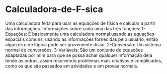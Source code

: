 # Calculadora-de-F-sica
Uma calculadora feita para usar as equações de física e calcular a partir das informações.
Informações sobre cada uma das três funções:
1-Equações:
É basicamente uma calculadora normal usando as equações espaciais comuns, usando as informações fornecidas pelo usuário, então algun erro
de lógica pode ser proveniente disso.
2-Conversão:
Um sistema normal de conversões.
3-Variáveis:
São um conjunto de equações adaptadas por mim para que se possa achar qualquer informação dela tendo as outras, assim resolvendo problemas 
mais criativos e complicados, como os que são passados em atividades e em provas normais.
